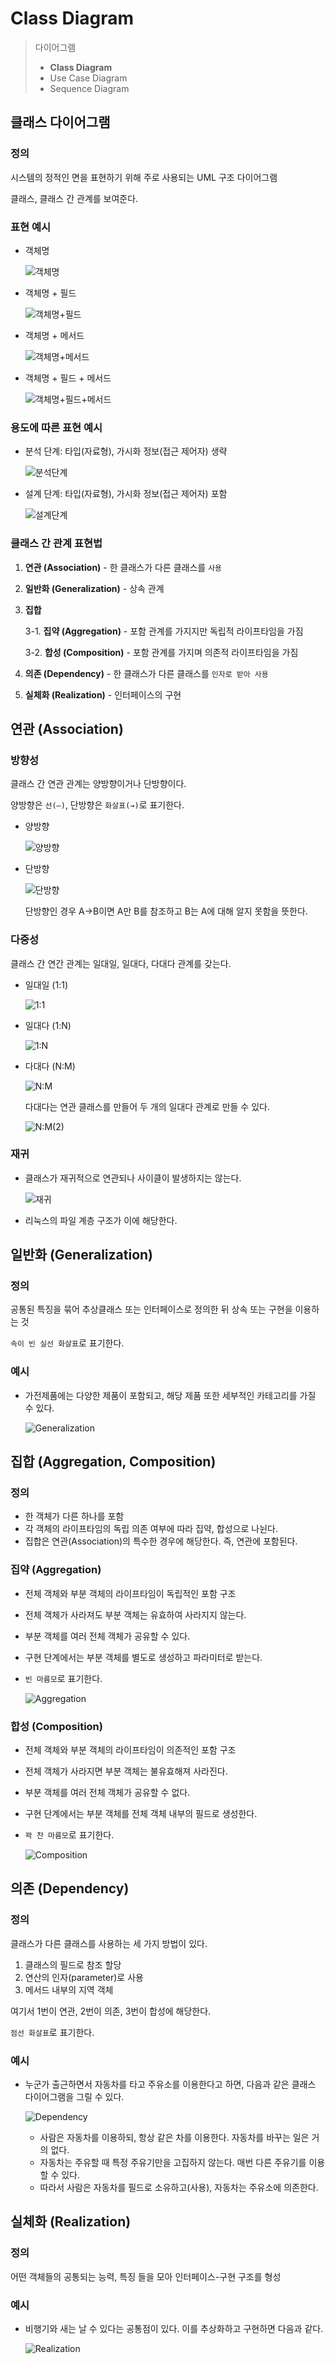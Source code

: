 # Class Diagram

> 다이어그램
>
> * **Class Diagram**
> * Use Case Diagram
> * Sequence Diagram

## 클래스 다이어그램

### 정의

시스템의 정적인 면을 표현하기 위해 주로 사용되는 UML 구조 다이어그램

클래스, 클래스 간 관계를 보여준다.

### 표현 예시

*   객체명

    ![객체명](imgs/class-diagram-\(0\).png)
*   객체명 + 필드

    ![객체명+필드](imgs/class-diagram-\(1\).png)
*   객체명 + 메서드

    ![객체명+메서드](imgs/class-diagram-\(2\).png)
*   객체명 + 필드 + 메서드

    ![객체명+필드+메서드](imgs/class-diagram-\(3\).png)

### 용도에 따른 표현 예시

*   분석 단계: 타입(자료형), 가시화 정보(접근 제어자) 생략

    ![분석단계](imgs/class-diagram-\(4\).png)
*   설계 단계: 타입(자료형), 가시화 정보(접근 제어자) 포함

    ![설계단계](imgs/class-diagram-\(5\).png)

### 클래스 간 관계 표현법

1. **연관 (Association)** - 한 클래스가 다른 클래스를 `사용`
2. **일반화 (Generalization)** - 상속 관계
3.  **집합**

    3-1. **집약 (Aggregation)** - 포함 관계를 가지지만 독립적 라이프타임을 가짐

    3-2. **합성 (Composition)** - 포함 관계를 가지며 의존적 라이프타임을 가짐
4. **의존 (Dependency)** - 한 클래스가 다른 클래스를 `인자로 받아 사용`
5. **실체화 (Realization)** - 인터페이스의 구현

## 연관 (Association)

### 방향성

클래스 간 연관 관계는 양방향이거나 단방향이다.

양방향은 `선(—)`, 단방향은 `화살표(→)`로 표기한다.

*   양방향

    ![양방향](imgs/class-diagram-\(6\).png)
*   단방향

    ![단방향](imgs/class-diagram-\(7\).png)

    단방향인 경우 A→B이면 A만 B를 참조하고 B는 A에 대해 알지 못함을 뜻한다.

### 다중성

클래스 간 연간 관계는 일대일, 일대다, 다대다 관계를 갖는다.

*   일대일 (1:1)

    ![1:1](imgs/class-diagram-\(8\).png)
*   일대다 (1:N)

    ![1:N](imgs/class-diagram-\(9\).png)
*   다대다 (N:M)

    ![N:M](imgs/class-diagram-\(10\).png)

    다대다는 연관 클래스를 만들어 두 개의 일대다 관계로 만들 수 있다.

    ![N:M(2)](imgs/class-diagram-\(11\).png)

### 재귀

*   클래스가 재귀적으로 연관되나 사이클이 발생하지는 않는다.

    ![재귀](imgs/class-diagram-\(12\).png)
* 리눅스의 파일 계층 구조가 이에 해당한다.

## 일반화 (Generalization)

### 정의

공통된 특징을 묶어 추상클래스 또는 인터페이스로 정의한 뒤 상속 또는 구현을 이용하는 것

`속이 빈 실선 화살표`로 표기한다.

### 예시

*   가전제품에는 다양한 제품이 포함되고, 해당 제품 또한 세부적인 카테고리를 가질 수 있다.

    ![Generalization](imgs/class-diagram-\(13\).png)

## 집합 (Aggregation, Composition)

### 정의

* 한 객체가 다른 하나를 포함
* 각 객체의 라이프타임의 독립 의존 여부에 따라 집약, 합성으로 나뉜다.
* 집합은 연관(Association)의 특수한 경우에 해당한다. 즉, 연관에 포함된다.

### 집약 (Aggregation)

* 전체 객체와 부분 객체의 라이프타임이 독립적인 포함 구조
* 전체 객체가 사라져도 부분 객체는 유효하여 사라지지 않는다.
* 부분 객체를 여러 전체 객체가 공유할 수 있다.
* 구현 단계에서는 부분 객체를 별도로 생성하고 파라미터로 받는다.
*   `빈 마름모`로 표기한다.

    ![Aggregation](imgs/class-diagram-\(14\).png)

### 합성 (Composition)

* 전체 객체와 부분 객체의 라이프타임이 의존적인 포함 구조
* 전체 객체가 사라지면 부분 객체는 불유효해져 사라진다.
* 부분 객체를 여러 전체 객체가 공유할 수 없다.
* 구현 단계에서는 부분 객체를 전체 객체 내부의 필드로 생성한다.
*   `꽉 찬 마름모`로 표기한다.

    ![Composition](imgs/class-diagram-\(15\).png)

## 의존 (Dependency)

### 정의

클래스가 다른 클래스를 사용하는 세 가지 방법이 있다.

1. 클래스의 필드로 참조 할당
2. 연산의 인자(parameter)로 사용
3. 메서드 내부의 지역 객체

여기서 1번이 연관, 2번이 의존, 3번이 합성에 해당한다.

`점선 화살표`로 표기한다.

### 예시

*   누군가 출근하면서 자동차를 타고 주유소를 이용한다고 하면, 다음과 같은 클래스 다이어그램을 그릴 수 있다.

    ![Dependency](imgs/class-diagram-\(16\).png)

    * 사람은 자동차를 이용하되, 항상 같은 차를 이용한다. 자동차를 바꾸는 일은 거의 없다.
    * 자동차는 주유할 때 특정 주유기만을 고집하지 않는다. 매번 다른 주유기를 이용할 수 있다.
    * 따라서 사람은 자동차를 필드로 소유하고(사용), 자동차는 주유소에 의존한다.

## 실체화 (Realization)

### 정의

어떤 객체들의 공통되는 능력, 특징 들을 모아 인터페이스-구현 구조를 형성

### 예시

*   비행기와 새는 날 수 있다는 공통점이 있다. 이를 추상화하고 구현하면 다음과 같다.

    ![Realization](imgs/class-diagram-\(17\).png)
